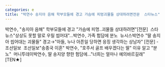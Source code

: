 ```yaml
---
categories: e
title: "박연수 송지아 음해 학부모들에 경고 가슴에 피멍괴물들 상대하려면전문  스타뉴스"
---
```

박연수, "송지아 음해" 학부모들에 경고 "가슴에 피멍..괴물들 상대하려면"[전문]&nbsp;&nbsp;스타뉴스"상상도 못할 말로 우릴 씹어대"…박연수, 가족 험담에 분노&nbsp;&nbsp;뉴시스박연수 "딸 송지아 씹어대는 괴물들" 경고→"아들, 누나 아픈일 당하면 응징 생각하는 상남자" [전문] - 조선일보&nbsp;&nbsp;조선일보"송종국 이혼" 박연수, "호주서 골프 배우겠다는 딸" 이유 알고 "분노"&nbsp;&nbsp;머니투데이박연수, 딸 송지양 향한 험담에…"너희는 얼마나 예의바르길래"[TEN★]&nbsp;&nbsp;